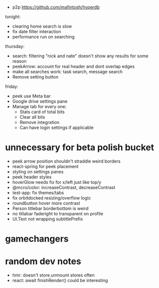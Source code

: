 - p2p https://github.com/mafintosh/hyperdb

tonight:

- clearing home search is slow
- fix date filter interaction
- performance run on searching

thursday:

- search: filtering "nick and nate" doesn't show any results for some reason
- peekArrow: account for real header and dont overlap edges
- make all searches work: task search, message search
- Remove setting button

friday:

- peek use Meta bar
- Google drive settings pane
- Manage tab for every one:
  - Stats card of total bits
  - Clear all bits
  - Remove integration
  - Can have login settings if applicable

# unnecessary for beta polish bucket

- peek arrow position shouldn't straddle weird borders
- react-spring for peek placement
- styling on settings panes
- peek header styles
- hoverGlow needs fix for x/left just like top/y
- @mcro/color: increaseContrast, decreaseContrast
- test-app: fix themes/tabs
- fix orbitdocked resizing/overflow logic
- roundbutton hover more contrast
- Person titlebar borderbottom is weird
- no titlabar faderight to transparent on profile
- UI.Text not wrapping subtitlePrefix

# gamechangers

# random dev notes

- hmr: doesn't store.unmount stores often
- react: await finishRender() could be interesting
